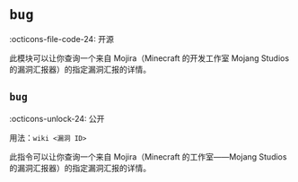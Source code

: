 # `bug`

:octicons-file-code-24: 开源

此模块可以让你查询一个来自 Mojira（Minecraft 的开发工作室 Mojang Studios 的漏洞汇报器）的指定漏洞汇报的详情。

## `bug`
:octicons-unlock-24: 公开

用法：`wiki <漏洞 ID>`

此指令可以让你查询一个来自 Mojira（Minecraft 的工作室——Mojang Studios 的漏洞汇报器）的指定漏洞汇报的详情。
